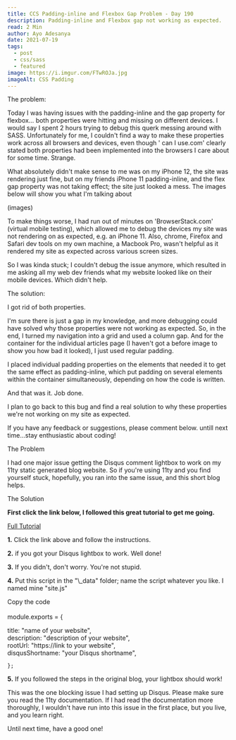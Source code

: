 ```yaml
---
title: CCS Padding-inline and Flexbox Gap Problem - Day 190
description: Padding-inline and Flexbox gap not working as expected.
read: 2 Min
author: Ayo Adesanya
date: 2021-07-19
tags:
  - post
  - css/sass
  - featured
image: https://i.imgur.com/FTwROJa.jpg
imageAlt: CSS Padding
---
```


The problem:

Today I was having issues with the padding-inline and the gap property for flexbox… both properties were hitting and missing on different devices. I would say I spent 2 hours trying to debug this querk messing around with SASS. Unfortunately for me, I couldn't find a way to make these properties work across all browsers and devices, even though ' can I use.com' clearly stated both properties had been implemented into the browsers I care about for some time. Strange.

What absolutely didn't make sense to me was on my iPhone 12, the site was rendering just fine, but on my friends iPhone 11 padding-inline, and the flex gap property was not taking effect; the site just looked a mess. The images below will show you what I'm talking about

(images)

To make things worse, I had run out of minutes on 'BrowserStack.com' (virtual mobile testing), which allowed me to debug the devices my site was not rendering on as expected, e.g. an iPhone 11. Also, chrome, Firefox and Safari dev tools on my own machine, a Macbook Pro, wasn't helpful as it rendered my site as expected across various screen sizes.

So I was kinda stuck; I couldn't debug the issue anymore, which resulted in me asking all my web dev friends what my website looked like on their mobile devices. Which didn't help.

The solution:

I got rid of both properties.

I'm sure there is just a gap in my knowledge, and more debugging could have solved why those properties were not working as expected. So, in the end, I turned my navigation into a grid and used a column gap. And for the container for the individual articles page (I haven't got a before image to show you how bad it looked), I just used regular padding.

I placed individual padding properties on the elements that needed it to get the same effect as padding-inline, which put padding on several elements within the container simultaneously, depending on how the code is written.

And that was it. Job done.

I plan to go back to this bug and find a real solution to why these properties we're not working on my site as expected.

If you have any feedback or suggestions, please comment below. untill next time...stay enthusiastic about coding!

<div class="snippet__title text-gradient article-special-case bold">The Problem</div>

<p class="blog-p">I had one major issue getting the Disqus comment lightbox to work on my 11ty static generated blog website. So if you're using 11ty and you find yourself stuck, hopefully, you ran into the same issue, and this short blog helps.</p>

<div class="snippet__title text-gradient article-special-case bold">The Solution</div>

<b>First click the link below, I followed this great tutorial to get me going.</b>

<a href="https://blog.jodionne.com/how-to-use-disqus-with-eleventy-9081d9a246d8" class="btn btn--primary">Full Tutorial <span><i class="fas fa-arrow-right"></i></span></a>

  <p><b>1.</b> Click the link above and follow the instructions.</p>
  
  <p><b>2.</b> if you got your Disqus lightbox to work. Well done!</p>
  
  <p><b>3.</b> If you didn't, don't worry. You're not stupid.</p>
  
  <p><b>4.</b> Put this script in the "\_data" folder; name the script whatever you like. I named mine "site.js"</p>

  <div class="snippet__title text-gradient article-special-case bold"> Copy the code</div><br>
  
  <div class="code-block">
    module.exports = {
  
  title: "name of your website",
  <br>
  description: "description of your website",
  <br>
  rootUrl: "https://link to your website",
  <br>
  disqusShortname: "your Disqus shortname",
  
    };
  </div>
  
  <p><b>5.</b> If you followed the steps in the original blog, your lightbox should work!</p>

<P>This was the one blocking issue I had setting up Disqus. Please make sure you read the 11ty documentation. If I had read the documentation more thoroughly, I wouldn't have run into this issue in the first place, but you live, and you learn right.</P>

<div class="bold">Until next time, have a good one!</div>
